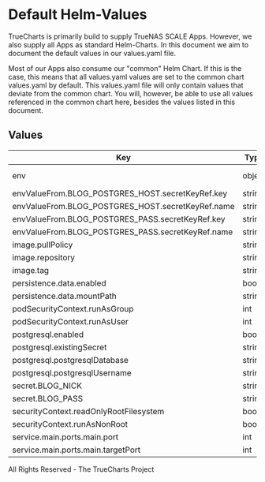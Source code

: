 # Default Helm-Values

TrueCharts is primarily build to supply TrueNAS SCALE Apps.
However, we also supply all Apps as standard Helm-Charts. In this document we aim to document the default values in our values.yaml file.

Most of our Apps also consume our "common" Helm Chart.
If this is the case, this means that all values.yaml values are set to the common chart values.yaml by default. This values.yaml file will only contain values that deviate from the common chart.
You will, however, be able to use all values referenced in the common chart here, besides the values listed in this document.

## Values

| Key | Type | Default | Description |
|-----|------|---------|-------------|
| env | object | `{"BLOG_DB_CONNECTION":"postgres","BLOG_DB_NAME":"blog","BLOG_LANG":"en","BLOG_NAME":"Max Musermann","BLOG_POSTGRES_PORT":5432,"BLOG_POSTGRES_USER":"blog","BLOG_TITLE":"Blog"}` |  https://github.com/nicholaswilde/docker-blog |
| envValueFrom.BLOG_POSTGRES_HOST.secretKeyRef.key | string | `"plainhost"` |  |
| envValueFrom.BLOG_POSTGRES_HOST.secretKeyRef.name | string | `"dbcreds"` |  |
| envValueFrom.BLOG_POSTGRES_PASS.secretKeyRef.key | string | `"postgresql-password"` |  |
| envValueFrom.BLOG_POSTGRES_PASS.secretKeyRef.name | string | `"dbcreds"` |  |
| image.pullPolicy | string | `"IfNotPresent"` |  |
| image.repository | string | `"tccr.io/truecharts/blog"` |  |
| image.tag | string | `"latest@sha256:8928fcf62413459ea8fc5236a1eea28d8a15404f3fc9d0bee154c552000a871b"` |  |
| persistence.data.enabled | bool | `true` |  |
| persistence.data.mountPath | string | `"/var/www/html/data"` |  |
| podSecurityContext.runAsGroup | int | `0` |  |
| podSecurityContext.runAsUser | int | `0` |  |
| postgresql.enabled | bool | `true` |  |
| postgresql.existingSecret | string | `"dbcreds"` |  |
| postgresql.postgresqlDatabase | string | `"blog"` |  |
| postgresql.postgresqlUsername | string | `"blog"` |  |
| secret.BLOG_NICK | string | `"username"` |  |
| secret.BLOG_PASS | string | `"password"` |  |
| securityContext.readOnlyRootFilesystem | bool | `false` |  |
| securityContext.runAsNonRoot | bool | `false` |  |
| service.main.ports.main.port | int | `10111` |  |
| service.main.ports.main.targetPort | int | `80` |  |

All Rights Reserved - The TrueCharts Project
